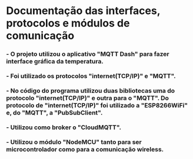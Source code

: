 # Documentação das interfaces, protocolos e módulos de comunicação

<h3>- O projeto utilizou o aplicativo "MQTT Dash" para fazer interface gráfica da temperatura. 
<br><br>
- Foi utilizado os protocolos "internet(TCP/IP)" e "MQTT".
<br><br>
 - No código do programa utilizou duas bibliotecas uma do protocolo "internet(TCP/IP)" e outra para o "MQTT". Do protocolo de "internet(TCP/IP)" foi utilizado a "ESP8266WiFi" e, do "MQTT", a "PubSubClient".
<br><br>    
- Utilizou como broker o "CloudMQTT".  
<br><br>
- Utilizou o módulo "NodeMCU" tanto para ser microcontrolador como para a comunicação wireless.
</h3>
